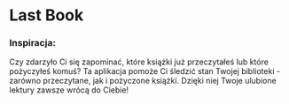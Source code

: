 # Last Book 

### Inspiracja:

Czy zdarzyło Ci się zapominać, które książki już przeczytałeś lub które pożyczyłeś komuś? 
Ta aplikacja pomoże Ci śledzić stan Twojej biblioteki - zarówno przeczytane, jak i pożyczone książki. 
Dzięki niej Twoje ulubione lektury zawsze wrócą do Ciebie!